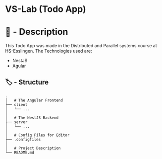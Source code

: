 # VS-Lab (Todo App)

# 📌 - Description

This Todo App was made in the Distributed and Parallel systems course at HS-Esslingen.
The Technologies used are:

- NestJS
- Agular

## 🏷️ - Structure

```
.
│   # The Angular Frontend
├── client
│   └── ...
│
│   # The NestJS Backend
├── server
│   └── ...
│
│   # Config Files for Editor
├── .configfiles
│
│   # Project Description
└── README.md
```
